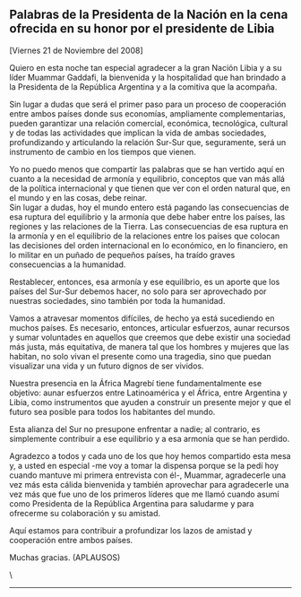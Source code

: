 Palabras de la Presidenta de la Nación en la cena ofrecida en su honor por el presidente de Libia
-------------------------------------------------------------------------------------------------

[Viernes 21 de Noviembre del 2008]

Quiero en esta noche tan especial agradecer a la gran Nación Libia y a
su líder Muammar Gaddafi, la bienvenida y la hospitalidad que han
brindado a la Presidenta de la República Argentina y a la comitiva que
la acompaña.

Sin lugar a dudas que será el primer paso para un proceso de cooperación
entre ambos países donde sus economías, ampliamente complementarias,
pueden garantizar una relación comercial, económica, tecnológica,
cultural y de todas las actividades que implican la vida de ambas
sociedades, profundizando y articulando la relación Sur-Sur que,
seguramente, será un instrumento de cambio en los tiempos que vienen.

Yo no puedo menos que compartir las palabras que se han vertido aquí en
cuanto a la necesidad de armonía y equilibrio, conceptos que van más
allá de la política internacional y que tienen que ver con el orden
natural que, en el mundo y en las cosas, debe reinar.\
 Sin lugar a dudas, hoy el mundo entero está pagando las consecuencias
de esa ruptura del equilibrio y la armonía que debe haber entre los
países, las regiones y las relaciones de la Tierra. Las consecuencias de
esa ruptura en la armonía y en el equilibrio de la relaciones entre los
países que colocan las decisiones del orden internacional en lo
económico, en lo financiero, en lo militar en un puñado de pequeños
países, ha traído graves consecuencias a la humanidad.

Restablecer, entonces, esa armonía y ese equilibrio, es un aporte que
los países del Sur-Sur debemos hacer, no solo para ser aprovechado por
nuestras sociedades, sino también por toda la humanidad.

Vamos a atravesar momentos difíciles, de hecho ya está sucediendo en
muchos países. Es necesario, entonces, articular esfuerzos, aunar
recursos y sumar voluntades en aquellos que creemos que debe existir una
sociedad más justa, más equitativa, de manera tal que los hombres y
mujeres que las habitan, no solo vivan el presente como una tragedia,
sino que puedan visualizar una vida y un futuro dignos de ser vividos.

Nuestra presencia en la África Magrebí tiene fundamentalmente ese
objetivo: aunar esfuerzos entre Latinoamérica y el África, entre
Argentina y Libia, como instrumentos que ayuden a construir un presente
mejor y que el futuro sea posible para todos los habitantes del mundo.

Esta alianza del Sur no presupone enfrentar a nadie; al contrario, es
simplemente contribuir a ese equilibrio y a esa armonía que se han
perdido.

Agradezco a todos y cada uno de los que hoy hemos compartido esta mesa
y, a usted en especial -me voy a tomar la dispensa porque se la pedí hoy
cuando mantuve mi primera entrevista con él-, Muammar, agradecerle una
vez más esta cálida bienvenida y también aprovechar para agradecerle una
vez más que fue uno de los primeros líderes que me llamó cuando asumí
como Presidenta de la República Argentina para saludarme y para
ofrecerme su colaboración y su amistad.

Aquí estamos para contribuir a profundizar los lazos de amistad y
cooperación entre ambos países.

Muchas gracias. (APLAUSOS)

\

****
